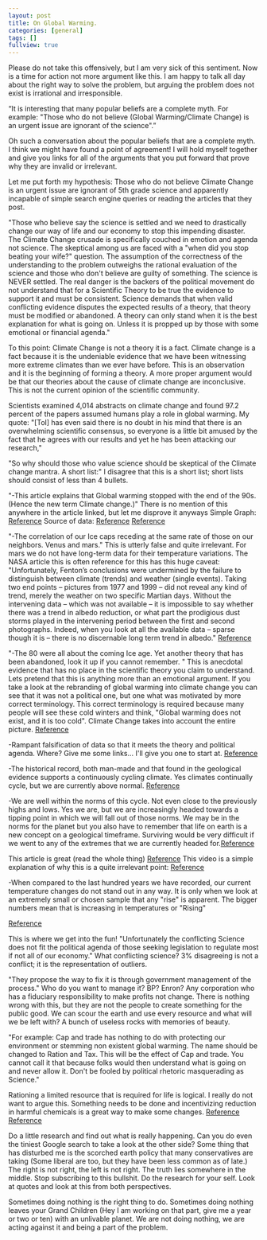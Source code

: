 ```yaml
---
layout: post
title: On Global Warming.
categories: [general]
tags: []
fullview: true
---
```

Please do not take this offensively, but I am very sick of this sentiment. Now is a time for action not more argument like this. I am happy to talk all day about the right way to solve the problem, but arguing the problem does not exist is irrational and irresponsible.

“It is interesting that many popular beliefs are a complete myth. For example: "Those who do not believe (Global Warming/Climate Change) is an urgent issue are ignorant of the science".”

Oh such a conversation about the popular beliefs that are a complete myth. I think we might have found a point of agreement! I will hold myself together and give you links for all of the arguments that you put forward that prove why they are invalid or irrelevant.

Let me put forth my hypothesis:
Those who do not believe Climate Change is an urgent issue are ignorant of 5th grade science and apparently incapable of simple search engine queries or reading the articles that they post.

"Those who believe say the science is settled and we need to drastically change our way of life and our economy to stop this impending disaster. The Climate Change crusade is specifically couched in emotion and agenda not science. The skeptical among us are faced with a "when did you stop beating your wife?" question. The assumption of the correctness of the understanding to the problem outweighs the rational evaluation of the science and those who don't believe are guilty of something.
The science is NEVER settled. The real danger is the backers of the political movement do not understand that for a Scientific Theory to be true the evidence to support it and must be consistent. Science demands that when valid conflicting evidence disputes the expected results of a theory, that theory must be modified or abandoned. A theory can only stand when it is the best explanation for what is going on. Unless it is propped up by those with some emotional or financial agenda."

To this point: Climate Change is not a theory it is a fact. Climate change is a fact because it is the undeniable evidence that we have been witnessing more extreme climates than we ever have before. This is an observation and it is the beginning of forming a theory. A more proper argument would be that our theories about the cause of climate change are inconclusive. This is not the current opinion of the scientific community.

Scientists examined 4,014 abstracts on climate change and found 97.2 percent of the papers assumed humans play a role in global warming.
My quote:
"[Tol] has even said there is no doubt in his mind that there is an overwhelming scientific consensus, so everyone is a little bit amused by the fact that he agrees with our results and yet he has been attacking our research,"

"So why should those who value science should be skeptical of the Climate change mantra. 
A short list:"
I disagree that this is a short list; short lists should consist of less than 4 bullets.


"-This article explains that Global warming stopped with the end of the 90s. (Hence the new term Climate change.)"
There is no mention of this anywhere in the article linked, but let me disprove it anyways
Simple Graph:
<a href="http://bobtisdale.files.wordpress.com/2014/02/01-giss.png?w=720&h=474">Reference</a>
Source of data:
<a href="http://data.giss.nasa.gov/gistemp/">Reference</a>
<a href="http://www.ncdc.noaa.gov/data-access/marineocean-data/extended-reconstructed-sea-surface-temperature-ersst-v3b">Reference</a>

"-The correlation of our Ice caps receding at the same rate of those on our neighbors. Venus and mars."
This is utterly false and quite irrelevant. For mars we do not have long-term data for their temperature variations. The NASA article this is often reference for this has this huge caveat:
"Unfortunately, Fenton’s conclusions were undermined by the failure to distinguish between climate (trends) and weather (single events). Taking two end points – pictures from 1977 and 1999 – did not reveal any kind of trend, merely the weather on two specific Martian days. Without the intervening data – which was not available – it is impossible to say whether there was a trend in albedo reduction, or what part the prodigious dust storms played in the intervening period between the first and second photographs. Indeed, when you look at all the available data – sparse though it is – there is no discernable long term trend in albedo."
<a href="http://www.skepticalscience.com/global-warming-on-mars.htm">Reference</a>


"-The 80 were all about the coming Ice age. Yet another theory that has been abandoned, look it up if you cannot remember. "
This is anecdotal evidence that has no place in the scientific theory you claim to understand. Lets pretend that this is anything more than an emotional argument. If you take a look at the rebranding of global warming into climate change you can see that it was not a political one, but one what was motivated by more correct terminology. This correct terminology is required because many people will see these cold winters and think, "Global warming does not exist, and it is too cold". Climate Change takes into account the entire picture. 
<a href="http://pmm.nasa.gov/education/articles/whats-name-global-warming-vs-climate-change">Reference</a>

-Rampant falsification of data so that it meets the theory and political agenda.
Where? Give me some links...
I'll give you one to start at.
<a href="http://www.skepticalscience.com/Climategate-CRU-emails-hacked.htm">Reference</a>

-The historical record, both man-made and that found in the geological evidence supports a continuously cycling climate.
Yes climates continually cycle, but we are currently above normal.
<a href="http://ossfoundation.us/projects/environment/global-warming/natural-cycle">Reference</a>

-We are well within the norms of this cycle. Not even close to the previously highs and lows.
Yes we are, but we are increasingly headed towards a tipping point in which we will fall out of those norms. We may be in the norms for the planet but you also have to remember that life on earth is a new concept on a geological timeframe. Surviving would be very difficult if we went to any of the extremes that we are currently headed for.<a href="http://www.realclimate.org/index.php/archives/2013/09/paleoclimate-the-end-of-the-holocene/">Reference</a>

This article is great (read the whole thing)
<a href="http://ossfoundation.us/projects/environment/global-warming/natural-cycle">Reference</a>
This video is a simple explanation of why this is a quite irrelevant point:
<a href="https://www.youtube.com/watch?v=PKDVC4HJg7c">Reference</a>


-When compared to the last hundred years we have recorded, our current temperature changes do not stand out in any way. It is only when we look at an extremely small or chosen sample that any "rise" is apparent.
The bigger numbers mean that is increasing in temperatures or "Rising"

<a href="http://www.global-warming-and-the-climate.com/images/150-yr-global-temperatures.gif">Reference</a>

This is where we get into the fun!
"Unfortunately the conflicting Science does not fit the political agenda of those seeking legislation to regulate most if not all of our economy."
What conflicting science? 3% disagreeing is not a conflict; it is the representation of outliers.

"They propose the way to fix it is through government management of the process."
Who do you want to manage it? BP? Enron? Any corporation who has a fiduciary responsibility to make profits not change. There is nothing wrong with this, but they are not the people to create something for the public good. We can scour the earth and use every resource and what will we be left with? A bunch of useless rocks with memories of beauty.

"For example: Cap and trade has nothing to do with protecting our environment or stemming non existent global warming. The name should be changed to Ration and Tax. This will be the effect of Cap and trade. You cannot call it that because folks would then understand what is going on and never allow it.
Don't be fooled by political rhetoric masquerading as Science."

Rationing a limited resource that is required for life is logical. I really do not want to argue this. Something needs to be done and incentivizing reduction in harmful chemicals is a great way to make some changes.
<a href="https://en.wikipedia.org/wiki/Emissions_trading#Comparison_of_cap_and_trade_with_other_methods_of_emission_reduction">Reference</a>
<a href="http://www.epa.gov/captrade/basic-info.html">Reference</a>

Do a little research and find out what is really happening. 
Can you do even the tiniest Google search to take a look at the other side? Some thing that has disturbed me is the scorched earth policy that many conservatives are taking (Some liberal are too, but they have been less common as of late.) The right is not right, the left is not right. The truth lies somewhere in the middle. Stop subscribing to this bullshit. Do the research for your self. Look at quotes and look at this from both perspectives.

Sometimes doing nothing is the right thing to do.
Sometimes doing nothing leaves your Grand Children (Hey I am working on that part, give me a year or two or ten) with an unlivable planet.
We are not doing nothing, we are acting against it and being a part of the problem.
